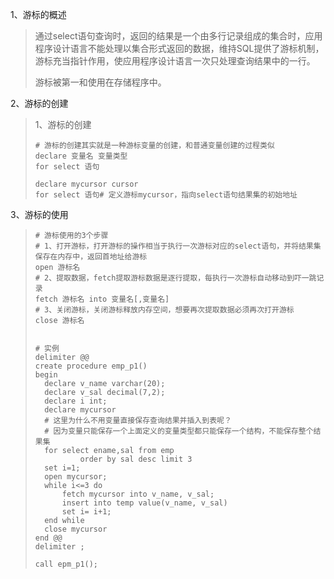 1、游标的概述

> 通过select语句查询时，返回的结果是一个由多行记录组成的集合时，应用程序设计语言不能处理以集合形式返回的数据，维持SQL提供了游标机制，游标充当指针作用，使应用程序设计语言一次只处理查询结果中的一行。
>
> 游标被第一和使用在存储程序中。

2、游标的创建

> 1、游标的创建
>
> ```mysql
> # 游标的创建其实就是一种游标变量的创建，和普通变量创建的过程类似
> declare 变量名 变量类型
> for select 语句
> 
> declare mycursor cursor
> for select 语句# 定义游标mycursor，指向select语句结果集的初始地址
> ```
>
> 

3、游标的使用

> ```mysql
> # 游标使用的3个步骤
> # 1、打开游标，打开游标的操作相当于执行一次游标对应的select语句，并将结果集保存在内存中，返回首地址给游标
> open 游标名
> # 2、提取数据，fetch提取游标数据是逐行提取，每执行一次游标自动移动到吓一跳记录
> fetch 游标名 into 变量名[,变量名]
> # 3、关闭游标，关闭游标释放内存空间，想要再次提取数据必须再次打开游标
> close 游标名
> 
> 
> # 实例
> delimiter @@
> create procedure emp_p1()
> begin
> 	declare v_name varchar(20);
> 	declare v_sal decimal(7,2);
> 	declare i int;
> 	declare mycursor
> 	# 这里为什么不用变量直接保存查询结果并插入到表呢？
> 	# 因为变量只能保存一个上面定义的变量类型都只能保存一个结构，不能保存整个结果集
> 	for select ename,sal from emp
> 			order by sal desc limit 3
> 	set i=1;
> 	open mycursor;
> 	while i<=3 do
> 		fetch mycursor into v_name, v_sal;
> 		insert into temp value(v_name, v_sal)
> 		set i= i+1;
> 	end while
> 	close mycursor
> end @@
> delimiter ;
> 
> call epm_p1();
> ```
>
> 